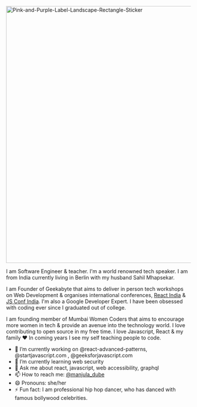 <a href="https://ibb.co/q1KRDFd">
 <img width="700" src="https://i.ibb.co/vzpJcvH/Pink-and-Purple-Label-Landscape-Rectangle-Sticker.png" alt="Pink-and-Purple-Label-Landscape-Rectangle-Sticker" border="0">
</a>

 I am Software Engineer & teacher. I'm a world renowned tech speaker. I am from India currently living in Berlin with my husband Sahil Mhapsekar.

I am Founder of Geekabyte that aims to deliver in person tech workshops on Web Development & organises international conferences, [React India](https://www.reactindia.io/) & [JS Conf India](https://www.jsconf.in/). I'm also a Google Developer Expert. I have been obsessed with coding ever since I graduated out of college.

I am founding member of Mumbai Women Coders that aims to encourage more women in tech & provide an avenue into the technology world. I love contributing to open source in my free time. I love Javascript, React & my family ❤️ In coming years I see my self teaching people to code.

- 🔭 I’m currently working on @react-advanced-patterns, @startjavascript.com , @geeksforjavascript.com
- 🌱 I’m currently learning web security
- 💬 Ask me about react, javascript, web accessibility, graphql
- 📫 How to reach me: [@manjula_dube](https://twitter.com/manjula_dube)
- 😄 Pronouns: she/her
- ⚡ Fun fact: I am professional hip hop dancer, who has danced with famous bollywood celebrities.
